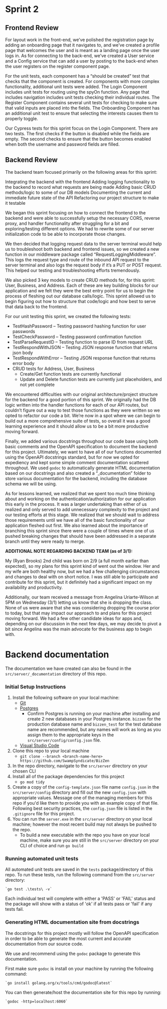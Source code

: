 # Sprint 2
## Frontend Review
For layout work in the front-end, we’ve polished the registration page by adding an onboarding page that it navigates to, and we’ve created a profile page that welcomes the user and is meant as a landing page once the user logs in. As for connecting to the back-end, we’ve created a User service and a Config service that can add a user by posting to the back-end when the user registers on the register component page.

For the unit tests, each component has a “should be created” test that checks that the component is created. For components with more complex functionality, additional unit tests were added. The Login Component includes unit tests for routing using the spyOn function. Any page that includes navigation includes unit tests checking their individual routes. The Register Component contains several unit tests for checking to make sure that valid inputs are placed into the fields. The Onboarding Component has an additional unit test to ensure that selecting the interests causes them to properly toggle. 

Our Cypress tests for this sprint focus on the Login Component. There are two tests. The first checks if the button is disabled while the fields are empty. The second checks to ensure that the button becomes enabled when both the username and password fields are filled.

## Backend Review
The backend team focused primarily on the following areas for this sprint:

Integrating the backend with the frontend
Adding logging functionality to the backend to record what requests are being made
Adding basic CRUD methods/logic to some of our DB models
Documenting the current and immediate future state of the API
Refactoring our project structure to make it testable

We began this sprint focusing on how to connect the frontend to the backend and were able to successfully setup the necessary CORS, reverse proxy, and handler functionality after struggling for a bit and exploring/testing different options. We had to rewrite some of our server initialization code to be able to incorporate those changes.

We then decided that logging request data to the server terminal would help us to troubleshoot both backend and frontend issues, so we created a new function in our middleware package called “RequestLoggingMiddleware”. This logs the request type and route of the inbound API request to the server terminal and also logs the request body if it’s a PUT or POST request. This helped our testing and troubleshooting efforts tremendously.

We also picked 3 key models to create CRUD methods for, for this sprint: User, Business, and Address. Each of these are key building blocks for our application and we felt they were the best entry point for us to begin the process of fleshing out our database calls/logic. This sprint allowed us to begin figuring out how to structure that code/logic and how best to serve that data back to the frontend.

For our unit testing this sprint, we created the following tests:

* TestHashPassword  –  Testing password hashing function for user passwords
* TestCheckPassword  –  Testing password confirmation function
* TestParseRequestID  –  Testing function to parse ID from request URL
* TestRespondWithJSON  –  Testing JSON response function that returns json body
* TestRespondWithError  –  Testing JSON response function that returns error body
* CRUD tests for Address, User, Business
    * Create/Get function tests are currently functional
    * Update and Delete function tests are currently just placeholders, and not yet complete

We encountered difficulties with our original architecture/project structure for the backend for a good portion of this sprint. We originally had the DB logic written into the handler functions for each of our API routes, but couldn’t figure out a way to test those functions as they were written so we opted to refactor our code a bit. We’re now in a spot where we can begin to build out a more comprehensive suite of tests, so overall it was a good learning experience and it should allow us to be a bit more productive moving forward.

Finally, we added various docstrings throughout our code base using both basic comments and the OpenAPI specification to document the backend for this project. Ultimately, we want to have all of our functions documented using the OpenAPI docstrings standard, but for now we opted for expediency and kept some simple comment documentation scattered throughout. We used `godoc` to automatically generate HTML documentation based on our docstrings and also created a “_documentation” folder to store various documentation for the backend, including the database schema we will be using.

As for lessons learned, we realized that we spent too much time thinking about and working on the authentication/authorization for our application this early in the process. It was a larger undertaking than either of us realized and only served to add unnecessary complexity to the project and our testing efforts at this stage. We realized that we should wait to address those requirements until we have all of the basic functionality of our application fleshed out first. We also learned about the importance of branching this sprint since there were a couple of times where one of us pushed breaking changes that should have been addressed in a separate branch until they were ready to merge.



__ADDITIONAL NOTE REGARDING BACKEND TEAM (as of 3/1):__


My (Ryan Brooks) 2nd child was born on 2/9 (a full month earlier than expected), so my plans for this sprint kind of went out the window. Her and my wife are both healthy now, but we had a few challenging circumstances and changes to deal with on short notice. I was still able to participate and contribute for this sprint, but it definitely had a significant impact on my availability and productivity.

Additionally, our team received a message from Angelina Uriarte-Wilson at 5PM on Wednesday (3/1) letting us know that she is dropping the class. None of us were aware that she was considering dropping the course prior to today, but that may impact our approach to and plans for this project moving forward. We had a few other candidate ideas for apps and, depending on our discussion in the next few days, we may decide to pivot a bit since Angelina was the main advocate for the business app to begin with.


# Backend documentation

The documentation we have created can also be found in the `src/server/_documentation` directory of this repo.

### __Initial Setup Instructions__
1) Install the following software on your local machine:
    * [Git](https://git-scm.com/downloads)
    * [Postgres](https://www.postgresql.org/download/)
        * Confirm Postgres is running on your machine after installing and create 2 new databases in your Postgres instance. `bizzen` for the production database name and `bizzen_test` for the test database name are recommended, but any names will work as long as you assign them to the appropriate keys in the `src/server/config/config.json` file.
    * [Visual Studio Code](https://code.visualstudio.com/)
2) Clone this repo to your local machine
    * `git clone --branch <branch-name-here> https://github.com/SwampSyndicate/BizZen`
3) In the repo directory, navigate to the `src/server` directory on your chosen CLI
4) Install all of the package dependencies for this project
    *  `go mod tidy`
5) Create a copy of the `config-template.json` file name `config.json` in the `src/server/config` directory and fill out the new `config.json` with appropriate values. Message one of the managing members for this repo if you'd like them to provide you with an example copy of that file. Following best security practices, the `config.json` file is listed in the `.gitignore` file for this project.
6) You can run the `server.exe` in the `src/server` directory on your local machine; however the most recent build may not always be pushed to the repo.
    * To build a new executable with the repo you have on your local machine, make sure you are still in the `src/server` directory on your CLI of choice and run `go build`


### __Running automated unit tests__
All automated unit tests are saved in the `tests` package/directory of this repo. To run these tests, run the following command from the `src/server` directory:

    `go test .\tests\ -v`

Each individual test will complete with either a 'PASS' or 'FAIL' status and the package will show with a status of 'ok' if all tests pass or 'fail' if any tests fail.

###  __Generating HTML documentation site from docstrings__
The docstrings for this project mostly will follow the OpenAPI specification in order to be able to generate the most current and accurate documentation from our source code.

We use and recommend using the `godoc` package to generate this documentation.

First make sure `godoc` is install on your machine by running the following command:

    `go install golang.org/x/tools/cmd/godoc@latest`

You can then generate/host the documentation site for this repo by running:

    `godoc -http=localhost:6060`